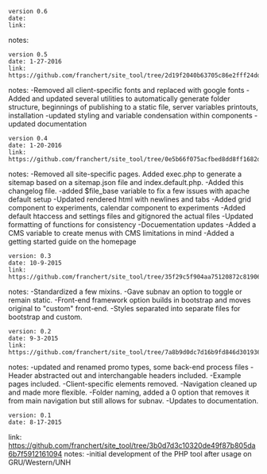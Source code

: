 ```
version 0.6
date: 
link: 
```
notes:


```
version 0.5
date: 1-27-2016
link: https://github.com/franchert/site_tool/tree/2d19f2040b63705c86e2fff24dd864c6e3ee5499
```
notes:
-Removed all client-specific fonts and replaced with google fonts
-Added and updated several utilities to automatically generate folder structure, beginnings of publishing to a static file, server variables printouts, installation
-updated styling and variable condensation within components
-updated documentation

```
version 0.4
date: 1-20-2016
link: https://github.com/franchert/site_tool/tree/0e5b66f075acfbed8dd8ff1682da5198bfc0e2d3
```
notes:
-Removed all site-specific pages. Added exec.php to generate a sitemap based on a sitemap.json file and index.default.php.
-Added this changelog file.
-added $file_base variable to fix a few issues with apache default setup
-Updated rendered html with newlines and tabs
-Added grid component to experiments, calendar component to experiments
-Added default htaccess and settings files and gitignored the actual files
-Updated formatting of functions for consistency
-Docuementation updates
-Added a CMS variable to create menus with CMS limitations in mind
-Added a getting started guide on the homepage

```
version: 0.3
date: 10-9-2015
link: https://github.com/franchert/site_tool/tree/35f29c5f904aa75120872c81906b3bc4ebd60a81
```
notes:
-Standardized a few mixins.
-Gave subnav an option to toggle or remain static.
-Front-end framework option builds in bootstrap and moves original to "custom" front-end.
-Styles separated into separate files for bootstrap and custom.

```
version: 0.2
date: 9-3-2015
link: https://github.com/franchert/site_tool/tree/7a8b9d0dc7d16b9fd846d301936ae6a7b474c2b3
```
notes:
-updated and renamed promo types, some back-end process files
-Header abstracted out and interchangable headers included.
-Example pages included.
-Client-specific elements removed.
-Navigation cleaned up and made more flexible.
-Folder naming, added a 0 option that removes it from main navigation but still allows for subnav.
-Updates to documentation.
```
version: 0.1
date: 8-17-2015
```
link: https://github.com/franchert/site_tool/tree/3b0d7d3c10320de49f87b805da6b7f5912161094
notes: 
-initial development of the PHP tool after usage on GRU/Western/UNH

